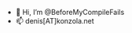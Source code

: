 - 👋 Hi, I’m @BeforeMyCompileFails
- 📫 denis[AT]konzola.net

<!---
BeforeMyCompileFails/BeforeMyCompileFails is a ✨ special ✨ repository because its `README.md` (this file) appears on your GitHub profile.
You can click the Preview link to take a look at your changes.
--->
